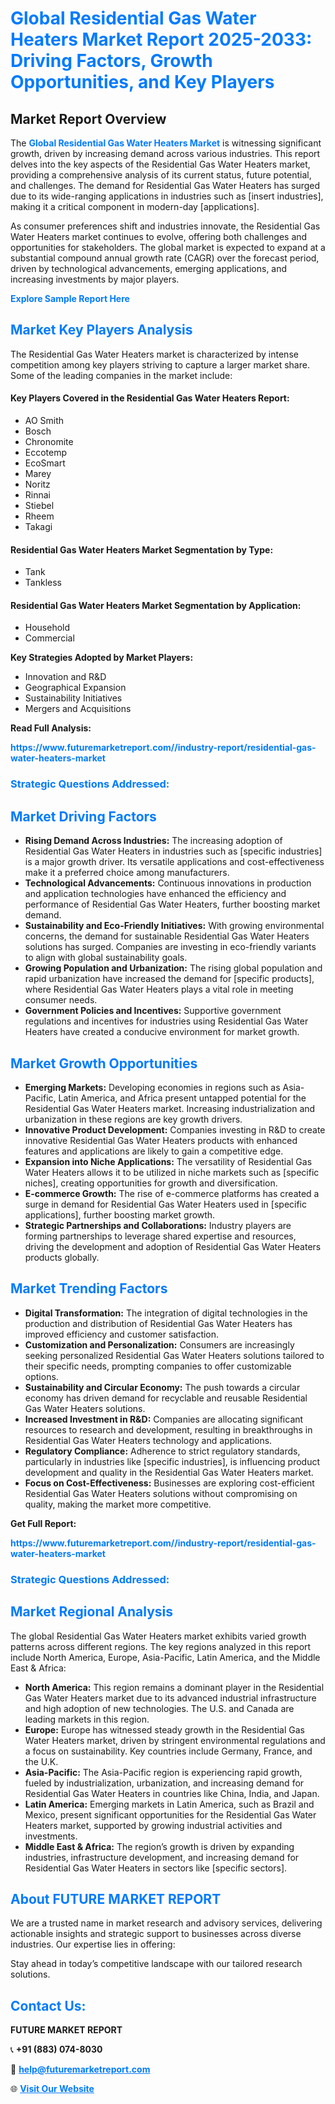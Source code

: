 <h1 style="color: #007BFF;">Global Residential Gas Water Heaters Market Report 2025-2033: Driving Factors, Growth Opportunities, and Key Players</h1>

<section id="overview">
<h2>Market Report Overview</h2>
<p>The <a href="https://www.futuremarketreport.com//industry-report/residential-gas-water-heaters-market" style="color: #007BFF; text-decoration: none;"><strong>Global Residential Gas Water Heaters Market</strong></a> is witnessing significant growth, driven by increasing demand across various industries. This report delves into the key aspects of the Residential Gas Water Heaters market, providing a comprehensive analysis of its current status, future potential, and challenges. The demand for Residential Gas Water Heaters has surged due to its wide-ranging applications in industries such as [insert industries], making it a critical component in modern-day [applications].</p>
<p>As consumer preferences shift and industries innovate, the Residential Gas Water Heaters market continues to evolve, offering both challenges and opportunities for stakeholders. The global market is expected to expand at a substantial compound annual growth rate (CAGR) over the forecast period, driven by technological advancements, emerging applications, and increasing investments by major players.</p>
</section>

<section id="overview">
<p><a href="https://www.futuremarketreport.com//request-sample/reportId=91779" style="color: #007BFF; text-decoration: none;"><strong>Explore Sample Report Here</strong></a></p>
</section>

<section id="key-players">
<h2 style="color: #007BFF;">Market Key Players Analysis</h2>
<p>The Residential Gas Water Heaters market is characterized by intense competition among key players striving to capture a larger market share. Some of the leading companies in the market include:</p>
<h4>Key Players Covered in the Residential Gas Water Heaters Report:</h4>
<ul><li>AO Smith</li><li>Bosch</li><li>Chronomite</li><li>Eccotemp</li><li>EcoSmart</li><li>Marey</li><li>Noritz</li><li>Rinnai</li><li>Stiebel</li><li>Rheem</li><li>Takagi</li></ul>
<h4>Residential Gas Water Heaters Market Segmentation by Type:</h4>
<ul><li>Tank</li><li>Tankless</li></ul>

<h4>Residential Gas Water Heaters Market Segmentation by Application:</h4>
<ul><li>Household</li><li>Commercial</li></ul>
<p><strong>Key Strategies Adopted by Market Players:</strong></p>
<ul>
<li>Innovation and R&D</li>
<li>Geographical Expansion</li>
<li>Sustainability Initiatives</li>
<li>Mergers and Acquisitions</li>
</ul>
</section>

<section>
<p><strong>Read Full Analysis: </strong></p><a href="https://www.futuremarketreport.com//industry-report/residential-gas-water-heaters-market" style="color: #007BFF; text-decoration: none;"><strong>https://www.futuremarketreport.com//industry-report/residential-gas-water-heaters-market</strong></a>
<h3 style="color: #007BFF;">Strategic Questions Addressed:</h3>
</section>

<section id="driving-factors">
<h2 style="color: #007BFF;">Market Driving Factors</h2>
<ul>
<li><strong>Rising Demand Across Industries:</strong> The increasing adoption of Residential Gas Water Heaters in industries such as [specific industries] is a major growth driver. Its versatile applications and cost-effectiveness make it a preferred choice among manufacturers.</li>
<li><strong>Technological Advancements:</strong> Continuous innovations in production and application technologies have enhanced the efficiency and performance of Residential Gas Water Heaters, further boosting market demand.</li>
<li><strong>Sustainability and Eco-Friendly Initiatives:</strong> With growing environmental concerns, the demand for sustainable Residential Gas Water Heaters solutions has surged. Companies are investing in eco-friendly variants to align with global sustainability goals.</li>
<li><strong>Growing Population and Urbanization:</strong> The rising global population and rapid urbanization have increased the demand for [specific products], where Residential Gas Water Heaters plays a vital role in meeting consumer needs.</li>
<li><strong>Government Policies and Incentives:</strong> Supportive government regulations and incentives for industries using Residential Gas Water Heaters have created a conducive environment for market growth.</li>
</ul>
</section>

<section id="growth-opportunities">
<h2 style="color: #007BFF;">Market Growth Opportunities</h2>
<ul>
<li><strong>Emerging Markets:</strong> Developing economies in regions such as Asia-Pacific, Latin America, and Africa present untapped potential for the Residential Gas Water Heaters market. Increasing industrialization and urbanization in these regions are key growth drivers.</li>
<li><strong>Innovative Product Development:</strong> Companies investing in R&D to create innovative Residential Gas Water Heaters products with enhanced features and applications are likely to gain a competitive edge.</li>
<li><strong>Expansion into Niche Applications:</strong> The versatility of Residential Gas Water Heaters allows it to be utilized in niche markets such as [specific niches], creating opportunities for growth and diversification.</li>
<li><strong>E-commerce Growth:</strong> The rise of e-commerce platforms has created a surge in demand for Residential Gas Water Heaters used in [specific applications], further boosting market growth.</li>
<li><strong>Strategic Partnerships and Collaborations:</strong> Industry players are forming partnerships to leverage shared expertise and resources, driving the development and adoption of Residential Gas Water Heaters products globally.</li>
</ul>
</section>

<section id="trending-factors">
<h2 style="color: #007BFF;">Market Trending Factors</h2>
<ul>
<li><strong>Digital Transformation:</strong> The integration of digital technologies in the production and distribution of Residential Gas Water Heaters has improved efficiency and customer satisfaction.</li>
<li><strong>Customization and Personalization:</strong> Consumers are increasingly seeking personalized Residential Gas Water Heaters solutions tailored to their specific needs, prompting companies to offer customizable options.</li>
<li><strong>Sustainability and Circular Economy:</strong> The push towards a circular economy has driven demand for recyclable and reusable Residential Gas Water Heaters solutions.</li>
<li><strong>Increased Investment in R&D:</strong> Companies are allocating significant resources to research and development, resulting in breakthroughs in Residential Gas Water Heaters technology and applications.</li>
<li><strong>Regulatory Compliance:</strong> Adherence to strict regulatory standards, particularly in industries like [specific industries], is influencing product development and quality in the Residential Gas Water Heaters market.</li>
<li><strong>Focus on Cost-Effectiveness:</strong> Businesses are exploring cost-efficient Residential Gas Water Heaters solutions without compromising on quality, making the market more competitive.</li>
</ul>
</section>

<section>
<p><strong>Get Full Report: </strong></p><a href="https://www.futuremarketreport.com//industry-report/residential-gas-water-heaters-market" style="color: #007BFF; text-decoration: none;"><strong>https://www.futuremarketreport.com//industry-report/residential-gas-water-heaters-market</strong></a>
<h3 style="color: #007BFF;">Strategic Questions Addressed:</h3>
</section>


<section id="regional-analysis">
<h2 style="color: #007BFF;">Market Regional Analysis</h2>
<p>The global Residential Gas Water Heaters market exhibits varied growth patterns across different regions. The key regions analyzed in this report include North America, Europe, Asia-Pacific, Latin America, and the Middle East & Africa:</p>
<ul>
<li><strong>North America:</strong> This region remains a dominant player in the Residential Gas Water Heaters market due to its advanced industrial infrastructure and high adoption of new technologies. The U.S. and Canada are leading markets in this region.</li>
<li><strong>Europe:</strong> Europe has witnessed steady growth in the Residential Gas Water Heaters market, driven by stringent environmental regulations and a focus on sustainability. Key countries include Germany, France, and the U.K.</li>
<li><strong>Asia-Pacific:</strong> The Asia-Pacific region is experiencing rapid growth, fueled by industrialization, urbanization, and increasing demand for Residential Gas Water Heaters in countries like China, India, and Japan.</li>
<li><strong>Latin America:</strong> Emerging markets in Latin America, such as Brazil and Mexico, present significant opportunities for the Residential Gas Water Heaters market, supported by growing industrial activities and investments.</li>
<li><strong>Middle East & Africa:</strong> The region’s growth is driven by expanding industries, infrastructure development, and increasing demand for Residential Gas Water Heaters in sectors like [specific sectors].</li>
</ul>
</section>

<footer>
<h2 style="color: #007BFF;">About FUTURE MARKET REPORT</h2>
<p>We are a trusted name in market research and advisory services, delivering actionable insights and strategic support to businesses across diverse industries. Our expertise lies in offering:</p>

<p>Stay ahead in today’s competitive landscape with our tailored research solutions.</p>

<h2 style="color: #007BFF;">Contact Us:</h2>
<p><strong>FUTURE MARKET REPORT</strong></p>
<p>📞 <strong>+91 (883) 074-8030</strong></p>
<p>📧 <strong><a href="mailto:help@futuremarketreport.com" style="color: #007BFF;">help@futuremarketreport.com</a></strong></p>
<p>🌐 <strong><a href="https://www.futuremarketreport.com/" style="color: #007BFF;">Visit Our Website</a></strong></p>
</footer>
